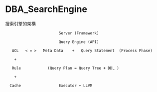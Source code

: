 # DBA_SearchEngine
搜索引擎的架構

                            Server (Framework)
                            
                            Query Engine (API)
                            
       ACL   < = >   Meta Data    +   Query Statement  (Process Phase)
       
        +
        
       Rule            (Query Plan = Query Tree + DDL )
       
        +
        
      Cache                 Executor + LLVM
                      
                      
                        
                        
